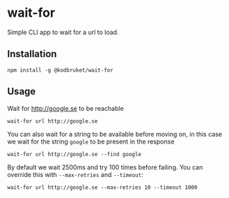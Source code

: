 # wait-for

Simple CLI app to wait for a url to load.

## Installation
`npm install -g @kodbruket/wait-for`

## Usage

Wait for http://google.se to be reachable

`wait-for url http://google.se`

You can also wait for a string to be available before moving on, in this case we wait for the string `google` to be present in the response

`wait-for url http://google.se --find google`

By default we wait 2500ms and try 100 times before failing. You can override this with `--max-retries` and `--timeout`:

`wait-for url http://google.se --max-retries 10 --timeout 1000`
